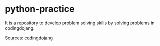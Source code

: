 # python-practice

It is a repository to develop problem solving skills by solving problems in codingdojang.

Sources: [codingdojang](https://codingdojang.com/)
